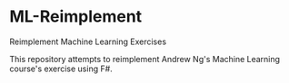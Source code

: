 # ML-Reimplement
Reimplement Machine Learning Exercises

This repository attempts to reimplement Andrew Ng's Machine Learning course's exercise using F#.
